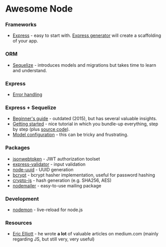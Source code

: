 # Awesome Node

### Frameworks
- [Express](https://expressjs.com/) - easy to start with. [Express generator](https://expressjs.com/en/starter/generator.html) will create a scaffolding of your app.

### ORM
- [Sequelize](http://docs.sequelizejs.com/en/v3/) - introduces models and migrations but takes time to learn and understand.

### Express
- [Error handling](https://derickbailey.com/2014/09/06/proper-error-handling-in-expressjs-route-handlers/)

### Express + Sequelize
- [Beginner's guide](http://mherman.org/blog/2015/10/22/node-postgres-sequelize/) - outdated (2015), but has several valuable insights.
- [Getting started](https://scotch.io/tutorials/getting-started-with-node-express-and-postgres-using-sequelize) - nice tutorial in which you bundle-up everything, step by step (plus [source code](https://github.com/waiyaki/postgres-express-node-tutorial)).
- [Model configuration](http://docs.sequelizejs.com/en/latest/docs/models-definition/#configuration) - this can be tricky and frustrating.

### Packages
- [jsonwebtoken](https://github.com/auth0/node-jsonwebtoken) - JWT authorization toolset
- [express-validator](https://github.com/ctavan/express-validator) - input validation
- [node-uuid](https://github.com/kelektiv/node-uuid) - UUID generation
- [bcrypt](https://www.npmjs.com/package/bcrypt) - bcrypt hasher implementation, useful for password hashing
- [crypto-js](https://github.com/brix/crypto-js) - hash generation (e.g. SHA256, AES)
- [nodemailer](https://nodemailer.com/about/) - easy-to-use mailing package

### Development
- [nodemon](https://nodemon.io/) - live-reload for node.js

### Resources
- [Eric Elliott](https://medium.com/@_ericelliott) - he wrote **a lot** of valuable articles on medium.com (mainly regarding JS, but still very, very useful)
